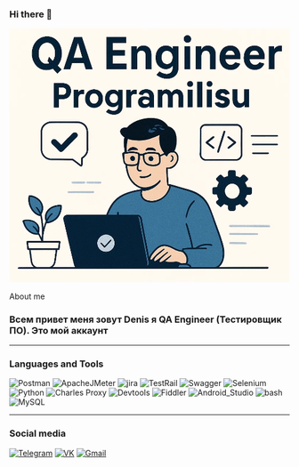 ### Hi there 👋

![Header](https://github.com/ProgramIlisu/Programilisu/blob/main/assert/QA.png)


 About me
### Всем привет меня зовут Denis я QA Engineer (Тестировщик ПО). Это мой аккаунт 

---

### Languages and Tools
![Postman](https://img.shields.io/badge/-Postman-090909?style=for-the-badge&logo=Postman&logoColor=FF6C37)
![ApacheJMeter](https://img.shields.io/badge/-ApacheJMeter-090909?style=for-the-badge&logo=ApacheJMeter&logoColor=D22128)
![jira](https://img.shields.io/badge/-jira-090909?style=for-the-badge&logo=jira&logoColor=0052CC)
![TestRail](https://img.shields.io/badge/-TestRail-090909?style=for-the-badge&logo=TestRail&logoColor=65C179)
![Swagger](https://img.shields.io/badge/-Swagger-090909?style=for-the-badge&logo=Swagger&logoColor=85EA2D)
![Selenium](https://img.shields.io/badge/-Selenium-090909?style=for-the-badge&logo=Selenium&logoColor=43B02A)
![Python](https://img.shields.io/badge/-Python-090909?style=for-the-badge&logo=Python&logoColor=3776AB)
![Charles Proxy](https://img.shields.io/badge/-Charles-090909?style=for-the-badge&logo=Charles&logoColor=F3F5F5)
![Devtools](https://img.shields.io/badge/-DevTools-090909?style=for-the-badge&logo=googlechrome&logoColor=4285F4)
![Fiddler](https://img.shields.io/badge/-Fiddler-090909?style=for-the-badge&logoColor=5ce400)
![Android_Studio](https://img.shields.io/badge/-Android_Studio-090909?style=for-the-badge&logo=AndroidStudio&logoColor=3DDC84)
![bash](https://img.shields.io/badge/-bash-090909?style=for-the-badge)
![MySQL](https://shields.io/badge/-MySQL-090909?style=for-the-badge&logo=MySQL&logoColor=4479A1)


---


### Social media
[![Telegram](https://img.shields.io/badge/-Telegram-090909?style=for-the-badge&logo=telegram&logoColor=26A5E4)](https://t.me/ErikStrayker)
[![VK](https://img.shields.io/badge/-VK-090909?style=for-the-badge&logo=VK&logoColor=0077FF)](https://vk.com/ilisu_33)
[![Gmail](https://img.shields.io/badge/-Gmail-090909?style=for-the-badge&logo=Gmail&logoColor=EA4335)](deniscekmaev@gmail.com)

